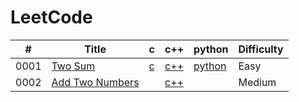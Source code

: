 LeetCode
========


| # | Title | c | c++ | python | Difficulty |
|---| ----- | -------- | ---------- | ---------- | ---------- |
|0001|[Two Sum](https://leetcode.com/problems/two-sum/) | [c](./src/0001-Two-Sum/two_sum.c) | [c++](./src/0001-Two-Sum/two_sum.cpp) |[python](./src/0001-Two-Sum/two_sum.py)|Easy|
|0002|[Add Two Numbers](https://leetcode.com/add-two-numbers/) | | [c++](./src/0002-Add-Two-Numbers/add_two_numbers.cpp) ||Medium|
